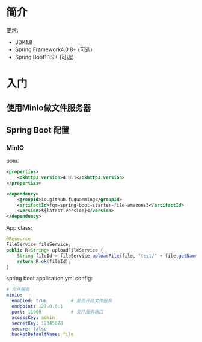 # 简介
要求:
* JDK1.8
* Spring Framework4.0.8+ (可选)
* Spring Boot1.1.9+ (可选)

# 入门

## 使用MinIo做文件服务器
## Spring Boot 配置

### MinIO

pom:

```xml
<properties>	
	<okhttp3.version>4.8.1</okhttp3.version>
</properties>

<dependency>
    <groupId>io.github.fuquanming</groupId>
	<artifactId>fqm-spring-boot-starter-file-amazons3</artifactId>
    <version>${latest.version}</version>
</dependency>
```

App class:
```java
@Resource
FileService fileService;
public R<String> uploadFileService {
	String fileId = fileService.uploadFile(file, "test/" + file.getName());// 上传的文件名
    return R.ok(fileId);
}
```

spring boot application.yml config:
```yaml
# 文件服务  
minio:
  enabled: true			# 是否开启文件服务
  endpoint: 127.0.0.1
  port: 11000			# 文件服务端口
  accessKey: admin
  secretKey: 12345678
  secure: false
  bucketDefaultName: file
```

